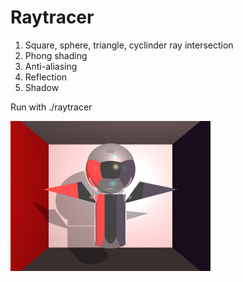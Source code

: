 # Raytracer
1) Square, sphere, triangle, cyclinder ray intersection<br/>
2) Phong shading<br/>
3) Anti-aliasing<br/>
4) Reflection<br/>
5) Shadow

Run with ./raytracer


![Alt text](https://github.com/hanwang92/Raytracer/blob/master/view.bmp)
